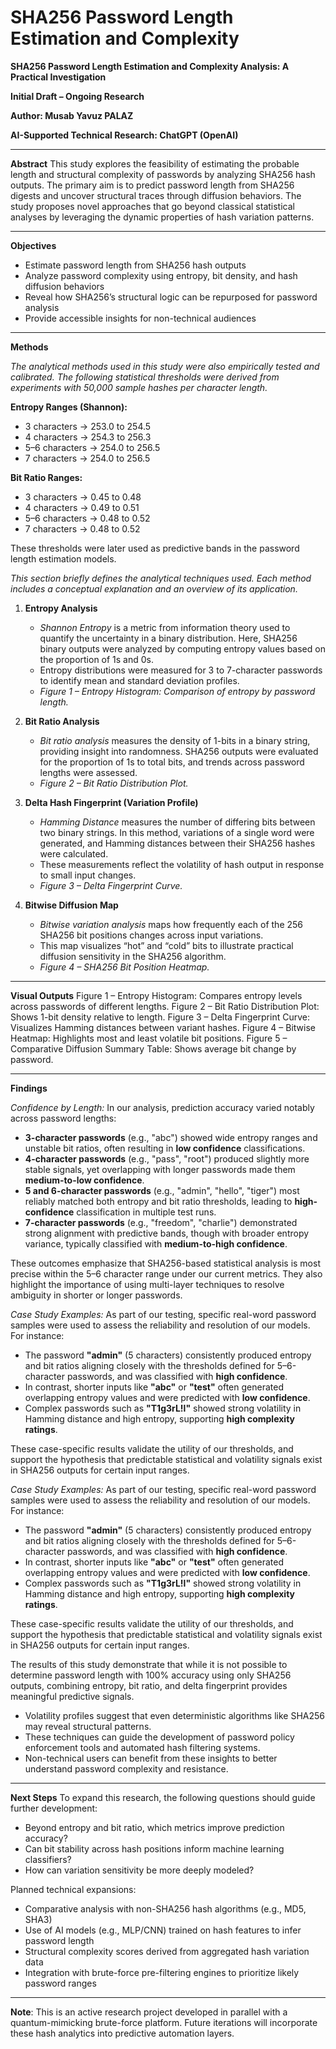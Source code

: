 # SHA256 Password Length Estimation and Complexity
**SHA256 Password Length Estimation and Complexity Analysis: A Practical Investigation**

**Initial Draft – Ongoing Research**

**Author: Musab Yavuz PALAZ**

**AI-Supported Technical Research: ChatGPT (OpenAI)**

---

**Abstract**
This study explores the feasibility of estimating the probable length and structural complexity of passwords by analyzing SHA256 hash outputs. The primary aim is to predict password length from SHA256 digests and uncover structural traces through diffusion behaviors. The study proposes novel approaches that go beyond classical statistical analyses by leveraging the dynamic properties of hash variation patterns.

---

**Objectives**

* Estimate password length from SHA256 hash outputs
* Analyze password complexity using entropy, bit density, and hash diffusion behaviors
* Reveal how SHA256’s structural logic can be repurposed for password analysis
* Provide accessible insights for non-technical audiences

---

**Methods**

*The analytical methods used in this study were also empirically tested and calibrated. The following statistical thresholds were derived from experiments with 50,000 sample hashes per character length.*

**Entropy Ranges (Shannon):**

* 3 characters → 253.0 to 254.5
* 4 characters → 254.3 to 256.3
* 5–6 characters → 254.0 to 256.5
* 7 characters → 254.0 to 256.5

**Bit Ratio Ranges:**

* 3 characters → 0.45 to 0.48
* 4 characters → 0.49 to 0.51
* 5–6 characters → 0.48 to 0.52
* 7 characters → 0.48 to 0.52

These thresholds were later used as predictive bands in the password length estimation models.

*This section briefly defines the analytical techniques used. Each method includes a conceptual explanation and an overview of its application.*

1. **Entropy Analysis**

   * *Shannon Entropy* is a metric from information theory used to quantify the uncertainty in a binary distribution. Here, SHA256 binary outputs were analyzed by computing entropy values based on the proportion of 1s and 0s.
   * Entropy distributions were measured for 3 to 7-character passwords to identify mean and standard deviation profiles.
   * *Figure 1 – Entropy Histogram: Comparison of entropy by password length.*

2. **Bit Ratio Analysis**

   * *Bit ratio analysis* measures the density of 1-bits in a binary string, providing insight into randomness. SHA256 outputs were evaluated for the proportion of 1s to total bits, and trends across password lengths were assessed.
   * *Figure 2 – Bit Ratio Distribution Plot.*

3. **Delta Hash Fingerprint (Variation Profile)**

   * *Hamming Distance* measures the number of differing bits between two binary strings. In this method, variations of a single word were generated, and Hamming distances between their SHA256 hashes were calculated.
   * These measurements reflect the volatility of hash output in response to small input changes.
   * *Figure 3 – Delta Fingerprint Curve.*

4. **Bitwise Diffusion Map**

   * *Bitwise variation analysis* maps how frequently each of the 256 SHA256 bit positions changes across input variations.
   * This map visualizes “hot” and “cold” bits to illustrate practical diffusion sensitivity in the SHA256 algorithm.
   * *Figure 4 – SHA256 Bit Position Heatmap.*

---

**Visual Outputs**
Figure 1 – Entropy Histogram: Compares entropy levels across passwords of different lengths.
Figure 2 – Bit Ratio Distribution Plot: Shows 1-bit density relative to length.
Figure 3 – Delta Fingerprint Curve: Visualizes Hamming distances between variant hashes.
Figure 4 – Bitwise Heatmap: Highlights most and least volatile bit positions.
Figure 5 – Comparative Diffusion Summary Table: Shows average bit change by password.

---

**Findings**

*Confidence by Length:*
In our analysis, prediction accuracy varied notably across password lengths:

* **3-character passwords** (e.g., "abc") showed wide entropy ranges and unstable bit ratios, often resulting in **low confidence** classifications.
* **4-character passwords** (e.g., "pass", "root") produced slightly more stable signals, yet overlapping with longer passwords made them **medium-to-low confidence**.
* **5 and 6-character passwords** (e.g., "admin", "hello", "tiger") most reliably matched both entropy and bit ratio thresholds, leading to **high-confidence** classification in multiple test runs.
* **7-character passwords** (e.g., "freedom", "charlie") demonstrated strong alignment with predictive bands, though with broader entropy variance, typically classified with **medium-to-high confidence**.

These outcomes emphasize that SHA256-based statistical analysis is most precise within the 5–6 character range under our current metrics. They also highlight the importance of using multi-layer techniques to resolve ambiguity in shorter or longer passwords.

*Case Study Examples:*
As part of our testing, specific real-word password samples were used to assess the reliability and resolution of our models. For instance:

* The password **"admin"** (5 characters) consistently produced entropy and bit ratios aligning closely with the thresholds defined for 5–6-character passwords, and was classified with **high confidence**.
* In contrast, shorter inputs like **"abc"** or **"test"** often generated overlapping entropy values and were predicted with **low confidence**.
* Complex passwords such as **"T1g3rL!l"** showed strong volatility in Hamming distance and high entropy, supporting **high complexity ratings**.

These case-specific results validate the utility of our thresholds, and support the hypothesis that predictable statistical and volatility signals exist in SHA256 outputs for certain input ranges.

*Case Study Examples:*
As part of our testing, specific real-word password samples were used to assess the reliability and resolution of our models. For instance:

* The password **"admin"** (5 characters) consistently produced entropy and bit ratios aligning closely with the thresholds defined for 5–6-character passwords, and was classified with **high confidence**.
* In contrast, shorter inputs like **"abc"** or **"test"** often generated overlapping entropy values and were predicted with **low confidence**.
* Complex passwords such as **"T1g3rL!l"** showed strong volatility in Hamming distance and high entropy, supporting **high complexity ratings**.

These case-specific results validate the utility of our thresholds, and support the hypothesis that predictable statistical and volatility signals exist in SHA256 outputs for certain input ranges.

The results of this study demonstrate that while it is not possible to determine password length with 100% accuracy using only SHA256 outputs, combining entropy, bit ratio, and delta fingerprint provides meaningful predictive signals.

* Volatility profiles suggest that even deterministic algorithms like SHA256 may reveal structural patterns.
* These techniques can guide the development of password policy enforcement tools and automated hash filtering systems.
* Non-technical users can benefit from these insights to better understand password complexity and resistance.

---

**Next Steps**
To expand this research, the following questions should guide further development:

* Beyond entropy and bit ratio, which metrics improve prediction accuracy?
* Can bit stability across hash positions inform machine learning classifiers?
* How can variation sensitivity be more deeply modeled?

Planned technical expansions:

* Comparative analysis with non-SHA256 hash algorithms (e.g., MD5, SHA3)
* Use of AI models (e.g., MLP/CNN) trained on hash features to infer password length
* Structural complexity scores derived from aggregated hash variation data
* Integration with brute-force pre-filtering engines to prioritize likely password ranges

---

**Note**: This is an active research project developed in parallel with a quantum-mimicking brute-force platform. Future iterations will incorporate these hash analytics into predictive automation layers.

